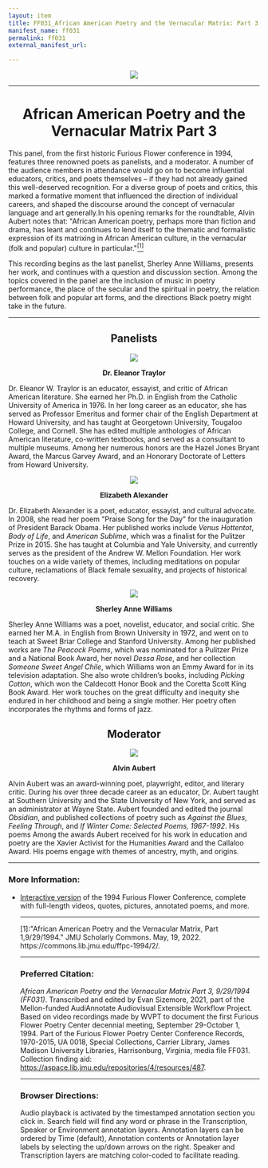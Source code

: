 ```yaml
---
layout: item
title: FF031_African American Poetry and the Vernacular Matrix: Part 3, 9/29/1994
manifest_name: ff031
permalink: ff031
external_manifest_url: 

---
```

<!-- Add an essay or interpretive material below this line,
using HTML or markdown.  Do not modify this file above this line -->
<p style="text-align:center"><img src="https://www.jmu.edu/_images/furiousflower/furious-flower-logo.jpg"></p>
<hr>
<h1 style="text-align:center">African American Poetry and the Vernacular Matrix Part 3</h1>
<p>This panel, from the first historic Furious Flower conference in 1994, features three renowned poets as panelists, and a moderator. A number of the audience members in attendance would go on to become influential educators, critics, and poets themselves – if they had not already gained this well-deserved recognition. For a diverse group of poets and critics, this marked a formative moment that influenced the direction of individual careers, and shaped the discourse around the concept of vernacular language and art generally.In his opening remarks for the roundtable, Alvin Aubert notes that: "African American poetry, perhaps more than fiction and drama, has leant and continues to lend itself to the thematic and formalistic expression of its matrixing in African American culture, in the vernacular (folk and popular) culture in particular."<a href="fn#1"><sup>[1]</sup></a></p>
<p>This recording begins as the last panelist, Sherley Anne Williams, presents her work, and continues with a question and discussion section. Among the topics covered in the panel are the inclusion of music in poetry performance, the place of the secular and the spiritual in poetry, the relation between folk and popular art forms, and the directions Black poetry might take in the future.</p>
<hr>
<h2 style="text-align:center">Panelists</h2>
<p style="text-align:center"><img src="https://furiousflower.org/wp-content/uploads/2019/03/Eleanor-Taylor-Cropped-559x1024.jpg"></p>
<p style="text-align:center"><b>Dr. Eleanor Traylor</b></p>
<p>Dr. Eleanor W. Traylor is an educator, essayist, and critic of African American literature. She earned her Ph.D. in English from the Catholic University of America in 1976. In her long career as an educator, she has served as Professor Emeritus and former chair of the English Department at Howard University, and has taught at Georgetown University, Tougaloo College, and Cornell. She has edited multiple anthologies of African American literature, co-written textbooks, and served as a consultant to multiple museums. Among her numerous honors are the Hazel Jones Bryant Award, the Marcus Garvey Award, and an Honorary Doctorate of Letters from Howard University.</p>
<p style="text-align:center"><img src="https://furiousflower.org/wp-content/uploads/2019/03/Elizabeth-Alexander-Cropped-923x1024.jpg"></p>
<p style="text-align:center"><b>Elizabeth Alexander</b></p>
<p>Dr. Elizabeth Alexander is a poet, educator, essayist, and cultural advocate. In 2008, she read her poem "Praise Song for the Day" for the inauguration of President Barack Obama.  Her published works include <i>Venus Hottentot</i>, <i>Body of Life</i>, and <i>American Sublime</i>, which was a finalist for the Pulitzer Prize in 2015. She has taught at Columbia and Yale University, and currently serves as the president of the Andrew W. Mellon Foundation. Her work touches on a wide variety of themes, including meditations on popular culture, reclamations of Black female sexuality, and projects of historical recovery.</p>
<p style="text-align:center"><img src="https://furiousflower.org/wp-content/uploads/2019/03/Sherley-Anne-Williams-Cropped-665x1024.jpg"></p>
<p style="text-align:center"><b>Sherley Anne Williams</b></p>
<p>Sherley Anne Williams was a poet, novelist, educator, and social critic. She earned her M.A. in English from Brown University in 1972, and went on to teach at Sweet Briar College and Stanford University. Among her published works are <i>The Peacock Poems</i>, which was nominated for a Pulitzer Prize and a National Book Award, her novel <i>Dessa Rose</i>, and her collection <i>Someone Sweet Angel Chile</i>, which Williams won an Emmy Award for in its television adaptation. She also wrote children’s books, including <i>Picking Cotton</i>, which won the Caldecott Honor Book and the Coretta Scott King Book Award. Her work touches on the great difficulty and inequity she endured in her childhood and being a single mother. Her poetry  often incorporates the rhythms and forms of jazz.</p>
<h2 style="text-align:center">Moderator</h2>
<p style="text-align:center"><img src="https://furiousflower.org/wp-content/uploads/2019/03/Alvin-Aubert-Cropped-848x1024.jpg"></p>
<p style="text-align:center"><b>Alvin Aubert</b></p>
<p>Alvin Aubert was an award-winning poet, playwright, editor, and literary critic. During his over three decade career as an educator, Dr. Aubert taught at Southern University and the State University of New York, and served as an administrator at Wayne State.  Aubert founded and edited the journal <i>Obsidian</i>, and published collections of poetry such as <i>Against the Blues</i>, <i>Feeling Through</i>, and <i>If Winter Come: Selected Poems, 1967-1992</i>. His poems  Among the awards Aubert received for his work in education and poetry are the Xavier Activist for the Humanities Award and the Callaloo Award. His poems engage with themes of ancestry, myth, and origins.</p>
<hr>
<h3>More Information:</h3>
<ul><li><p><a href="https://furiousflower.org/interactive-program-day-1">Interactive version</a> of the 1994 Furious Flower Conference, complete with full-length videos, quotes, pictures, annotated poems, and more.
<hr>
<p><a name="fn1">[1]</a>:"African American Poetry and the Vernacular Matrix, Part 1,9/29/1994." JMU Scholarly Commons. May, 19, 2022. https://commons.lib.jmu.edu/ffpc-1994/2/.</p>
<hr>
<h3>Preferred Citation:</h3>
<i>African American Poetry and the Vernacular Matrix Part 3, 9/29/1994 (FF031)</i>. Transcribed and edited by Evan Sizemore, 2021, part of the Mellon-funded AudiAnnotate Audiovisual Extensible Workflow Project. Based on video recordings made by WVPT to document the first Furious Flower Poetry Center decennial meeting, September 29-October 1, 1994. Part of the Furious Flower Poetry Center Conference Records, 1970-2015, UA 0018, Special Collections, Carrier Library, James Madison University Libraries, Harrisonburg, Virginia, media file FF031. Collection finding aid: <a href="https://aspace.lib.jmu.edu/repositories/4/resources/487">https://aspace.lib.jmu.edu/repositories/4/resources/487</a>.
<hr>
<h3>Browser Directions:</h3> 
Audio playback is activated by the timestamped annotation section you click in. Search field will find any word or phrase in the Transcription, Speaker or Environment annotation layers. Annotation layers can be ordered by Time (default), Annotation contents or Annotation layer labels by selecting the up/down arrows on the right. Speaker and Transcription layers are matching color-coded to facilitate reading.
